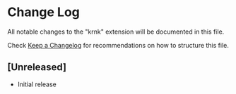 # Change Log

All notable changes to the "krnk" extension will be documented in this file.

Check [Keep a Changelog](http://keepachangelog.com/) for recommendations on how to structure this file.

## [Unreleased]

- Initial release